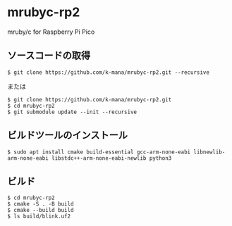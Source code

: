 # mrubyc-rp2
mruby/c for Raspberry Pi Pico

## ソースコードの取得
```
$ git clone https://github.com/k-mana/mrubyc-rp2.git --recursive
```
または
```
$ git clone https://github.com/k-mana/mrubyc-rp2.git
$ cd mrubyc-rp2
$ git submodule update --init --recursive
```

## ビルドツールのインストール
```
$ sudo apt install cmake build-essential gcc-arm-none-eabi libnewlib-arm-none-eabi libstdc++-arm-none-eabi-newlib python3
```

## ビルド
```
$ cd mrubyc-rp2
$ cmake -S . -B build
$ cmake --build build
$ ls build/blink.uf2
```

